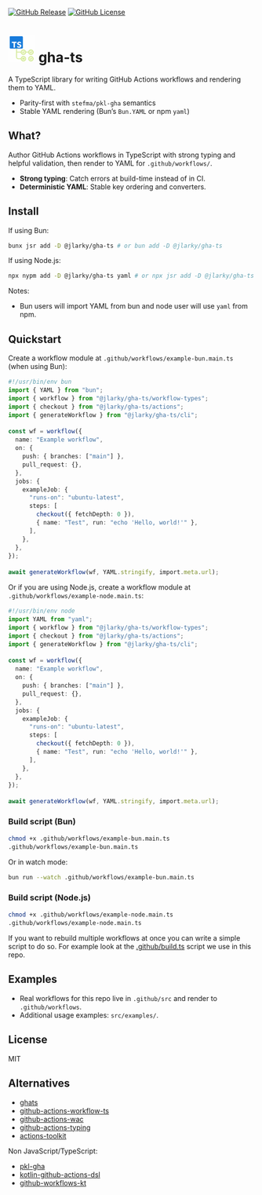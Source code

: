 [![GitHub Release](https://img.shields.io/github/v/release/JLarky/gha-ts?include_prereleases)](https://github.com/JLarky/gha-ts/releases/latest)
[![GitHub License](https://img.shields.io/github/license/JLarky/gha-ts)](https://github.com/JLarky/gha-ts/blob/main/LICENSE)

# <img src="icon.png" alt="gha-ts" width="55"/> gha-ts

A TypeScript library for writing GitHub Actions workflows and rendering them to YAML.

- Parity-first with `stefma/pkl-gha` semantics
- Stable YAML rendering (Bun’s `Bun.YAML` or npm `yaml`)

## What?

Author GitHub Actions workflows in TypeScript with strong typing and helpful validation, then render to YAML for `.github/workflows/`.

- **Strong typing**: Catch errors at build-time instead of in CI.
- **Deterministic YAML**: Stable key ordering and converters.

## Install

If using Bun:

```bash
bunx jsr add -D @jlarky/gha-ts # or bun add -D @jlarky/gha-ts
```

If using Node.js:

```bash
npx nypm add -D @jlarky/gha-ts yaml # or npx jsr add -D @jlarky/gha-ts
```

Notes:
- Bun users will import YAML from bun and node user will use `yaml` from npm.

## Quickstart

Create a workflow module at `.github/workflows/example-bun.main.ts` (when using Bun):

```ts
#!/usr/bin/env bun
import { YAML } from "bun";
import { workflow } from "@jlarky/gha-ts/workflow-types";
import { checkout } from "@jlarky/gha-ts/actions";
import { generateWorkflow } from "@jlarky/gha-ts/cli";

const wf = workflow({
  name: "Example workflow",
  on: {
    push: { branches: ["main"] },
    pull_request: {},
  },
  jobs: {
    exampleJob: {
      "runs-on": "ubuntu-latest",
      steps: [
        checkout({ fetchDepth: 0 }),
        { name: "Test", run: "echo 'Hello, world!'" },
      ],
    },
  },
});

await generateWorkflow(wf, YAML.stringify, import.meta.url);
```

Or if you are using Node.js, create a workflow module at `.github/workflows/example-node.main.ts`:

```ts
#!/usr/bin/env node
import YAML from "yaml";
import { workflow } from "@jlarky/gha-ts/workflow-types";
import { checkout } from "@jlarky/gha-ts/actions";
import { generateWorkflow } from "@jlarky/gha-ts/cli";

const wf = workflow({
  name: "Example workflow",
  on: {
    push: { branches: ["main"] },
    pull_request: {},
  },
  jobs: {
    exampleJob: {
      "runs-on": "ubuntu-latest",
      steps: [
        checkout({ fetchDepth: 0 }),
        { name: "Test", run: "echo 'Hello, world!'" },
      ],
    },
  },
});

await generateWorkflow(wf, YAML.stringify, import.meta.url);
```

### Build script (Bun)

```bash
chmod +x .github/workflows/example-bun.main.ts
.github/workflows/example-bun.main.ts
```

Or in watch mode:

```bash
bun run --watch .github/workflows/example-bun.main.ts
```

### Build script (Node.js)

```bash
chmod +x .github/workflows/example-node.main.ts
.github/workflows/example-node.main.ts
```

If you want to rebuild multiple workflows at once you can write a simple script to do so. For example look at the [.github/build.ts](.github/build.ts) script we use in this repo.

## Examples

- Real workflows for this repo live in `.github/src` and render to `.github/workflows`.
- Additional usage examples: `src/examples/`.

## License

MIT

## Alternatives

- [ghats](https://github.com/koki-develop/ghats)
- [github-actions-workflow-ts](https://github.com/emmanuelnk/github-actions-workflow-ts)
- [github-actions-wac](https://github.com/webiny/github-actions-wac)
- [github-actions-typing](https://github.com/typesafegithub/github-actions-typing)
- [actions-toolkit](https://github.com/actions/toolkit)

Non JavaScript/TypeScript:

- [pkl-gha](https://github.com/stefma/pkl-gha)
- [kotlin-github-actions-dsl](https://github.com/nefilim/kotlin-github-actions-dsl)
- [github-workflows-kt](https://github.com/typesafegithub/github-workflows-kt)
